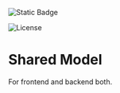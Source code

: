 ![Static Badge](https://img.shields.io/badge/InsureMO-777AF2.svg)

![License](https://img.shields.io/github/license/InsureMO/rainbow-n12)

# Shared Model

For frontend and backend both.
